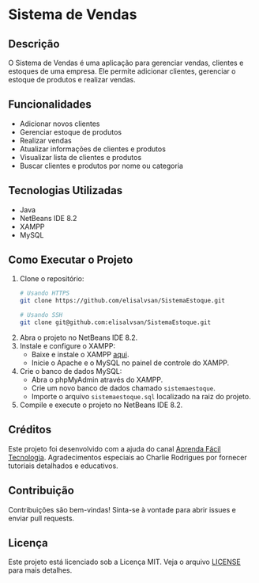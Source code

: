 # Sistema de Vendas

## Descrição
O Sistema de Vendas é uma aplicação para gerenciar vendas, clientes e estoques de uma empresa. Ele permite adicionar clientes, gerenciar o estoque de produtos e realizar vendas.

## Funcionalidades
- Adicionar novos clientes
- Gerenciar estoque de produtos
- Realizar vendas
- Atualizar informações de clientes e produtos
- Visualizar lista de clientes e produtos
- Buscar clientes e produtos por nome ou categoria

## Tecnologias Utilizadas
- Java
- NetBeans IDE 8.2
- XAMPP
- MySQL

## Como Executar o Projeto
1. Clone o repositório:
   ```sh
   # Usando HTTPS
   git clone https://github.com/elisalvsan/SistemaEstoque.git

   # Usando SSH
   git clone git@github.com:elisalvsan/SistemaEstoque.git
   ```
2. Abra o projeto no NetBeans IDE 8.2.
3. Instale e configure o XAMPP:
   - Baixe e instale o XAMPP [aqui](https://www.apachefriends.org/index.html).
   - Inicie o Apache e o MySQL no painel de controle do XAMPP.
4. Crie o banco de dados MySQL:
   - Abra o phpMyAdmin através do XAMPP.
   - Crie um novo banco de dados chamado `sistemaestoque`.
   - Importe o arquivo `sistemaestoque.sql` localizado na raiz do projeto.
5. Compile e execute o projeto no NetBeans IDE 8.2.

## Créditos
Este projeto foi desenvolvido com a ajuda do canal [Aprenda Fácil Tecnologia](https://www.youtube.com/@charlierodriguesprogramado3752). Agradecimentos especiais ao Charlie Rodrigues por fornecer tutoriais detalhados e educativos.

## Contribuição
Contribuições são bem-vindas! Sinta-se à vontade para abrir issues e enviar pull requests.

## Licença
Este projeto está licenciado sob a Licença MIT. Veja o arquivo [LICENSE](LICENSE.md) para mais detalhes.
